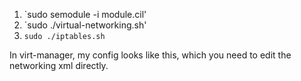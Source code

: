 1. `sudo semodule -i module.cil'
2. `sudo ./virtual-networking.sh'
3. `sudo ./iptables.sh`

In virt-manager, my config looks like this, which you need to edit the networking xml directly.

<interface type="direct">
  <mac address="52:54:00:2f:0a:40"/>
  <source dev="left" mode="passthrough"/>
  <target dev="macvtap0"/>
  <model type="virtio"/>
  <alias name="net0"/>
  <address type="pci" domain="0x0000" bus="0x01" slot="0x00" function="0x0"/>
</interface>
 
